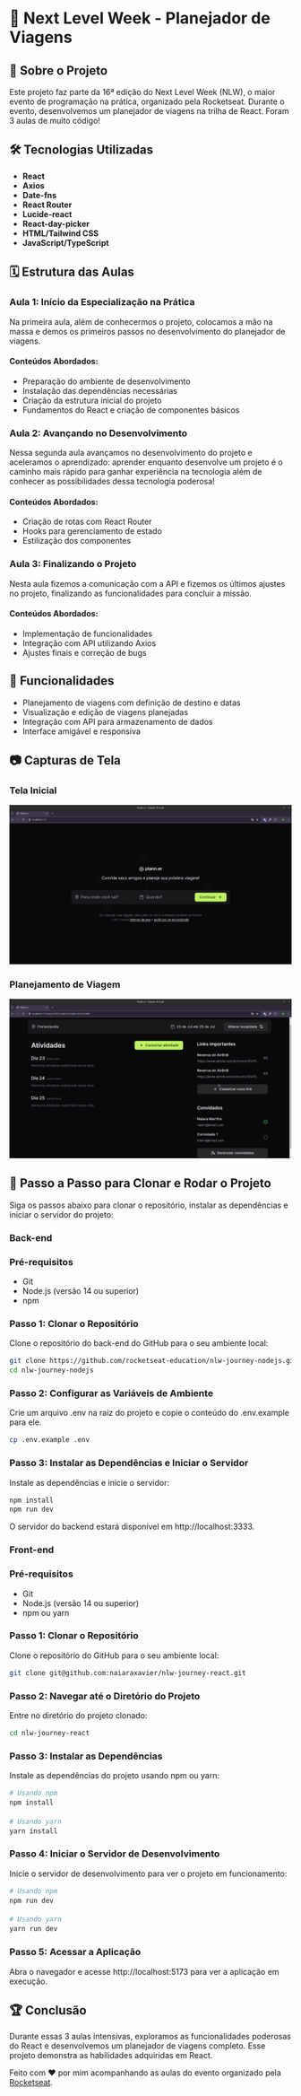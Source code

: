 # 🚀 Next Level Week - Planejador de Viagens

## 📖 Sobre o Projeto

Este projeto faz parte da 16ª edição do Next Level Week (NLW), o maior evento de programação na prática, organizado pela Rocketseat. Durante o evento, desenvolvemos um planejador de viagens na trilha de React. Foram 3 aulas de muito código!

## 🛠 Tecnologias Utilizadas

- **React**
- **Axios**
- **Date-fns**
- **React Router**
- **Lucide-react**
- **React-day-picker**
- **HTML/Tailwind CSS**
- **JavaScript/TypeScript**

## 🗓️ Estrutura das Aulas

### Aula 1: Início da Especialização na Prática
Na primeira aula, além de conhecermos o projeto, colocamos a mão na massa e demos os primeiros passos no desenvolvimento do planejador de viagens. 

#### Conteúdos Abordados:
- Preparação do ambiente de desenvolvimento
- Instalação das dependências necessárias
- Criação da estrutura inicial do projeto
- Fundamentos do React e criação de componentes básicos

### Aula 2: Avançando no Desenvolvimento
Nessa segunda aula avançamos no desenvolvimento do projeto e aceleramos o aprendizado: aprender enquanto desenvolve um projeto é o caminho mais rápido para ganhar experiência na tecnologia além de conhecer as possibilidades dessa tecnologia poderosa!

#### Conteúdos Abordados:
- Criação de rotas com React Router
- Hooks para gerenciamento de estado
- Estilização dos componentes

### Aula 3: Finalizando o Projeto
Nesta aula fizemos a comunicação com a API e fizemos os últimos ajustes no projeto, finalizando as funcionalidades para concluir a missão.

#### Conteúdos Abordados:
- Implementação de funcionalidades
- Integração com API utilizando Axios
- Ajustes finais e correção de bugs

## 🚀 Funcionalidades

- Planejamento de viagens com definição de destino e datas
- Visualização e edição de viagens planejadas
- Integração com API para armazenamento de dados
- Interface amigável e responsiva

## 📷 Capturas de Tela

### Tela Inicial
![Tela Inicial](./screenshots/tela-inicial.png)

### Planejamento de Viagem
![Planejamento de Viagem](./screenshots/planejamento-viagem.png)

## 🔧 Passo a Passo para Clonar e Rodar o Projeto

Siga os passos abaixo para clonar o repositório, instalar as dependências e iniciar o servidor do projeto:

### Back-end
### Pré-requisitos

- Git
- Node.js (versão 14 ou superior)
- npm

### Passo 1: Clonar o Repositório

Clone o repositório do back-end do GitHub para o seu ambiente local:

```bash
git clone https://github.com/rocketseat-education/nlw-journey-nodejs.git
cd nlw-journey-nodejs

```

### Passo 2: Configurar as Variáveis de Ambiente
Crie um arquivo .env na raiz do projeto e copie o conteúdo do .env.example para ele.

```bash
cp .env.example .env
```


### Passo 3: Instalar as Dependências e Iniciar o Servidor
Instale as dependências e inicie o servidor:


```bash
npm install
npm run dev
```
O servidor do backend estará disponível em http://localhost:3333.


### Front-end

### Pré-requisitos

- Git
- Node.js (versão 14 ou superior)
- npm ou yarn

### Passo 1: Clonar o Repositório

Clone o repositório do GitHub para o seu ambiente local:

```bash
git clone git@github.com:naiaraxavier/nlw-journey-react.git

```

### Passo 2: Navegar até o Diretório do Projeto
Entre no diretório do projeto clonado:

```bash
cd nlw-journey-react
```

### Passo 3: Instalar as Dependências
Instale as dependências do projeto usando npm ou yarn:


```bash
# Usando npm
npm install

# Usando yarn
yarn install
```

### Passo 4: Iniciar o Servidor de Desenvolvimento
Inicie o servidor de desenvolvimento para ver o projeto em funcionamento:

```bash
# Usando npm
npm run dev 

# Usando yarn
yarn run dev
``` 

### Passo 5: Acessar a Aplicação
Abra o navegador e acesse http://localhost:5173 para ver a aplicação em execução.

## 🏆 Conclusão

Durante essas 3 aulas intensivas, exploramos as funcionalidades poderosas do React e desenvolvemos um planejador de viagens completo. Esse projeto demonstra as habilidades adquiridas em React.

Feito com ❤️ por mim acompanhando as aulas do evento organizado pela [Rocketseat](https://www.rocketseat.com.br/).
